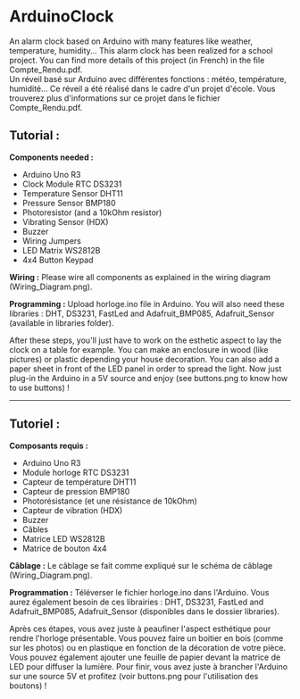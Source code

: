 # ArduinoClock

An alarm clock based on Arduino with many features like weather, temperature, humidity... This alarm clock has been realized for a school project. You can find more details of this project (in French) in the file Compte_Rendu.pdf.<br />
Un réveil basé sur Arduino avec différentes fonctions : météo, température, humidité... Ce réveil a été réalisé dans le cadre d'un projet d'école. Vous trouverez plus d'informations sur ce projet dans le fichier Compte_Rendu.pdf.

<h2>Tutorial :</h2>
   <strong>Components needed :</strong>
   
  - Arduino Uno R3
  - Clock Module RTC DS3231
  - Temperature Sensor DHT11
  - Pressure Sensor BMP180
  - Photoresistor (and a 10kOhm resistor)
  - Vibrating Sensor (HDX)
  - Buzzer
  - Wiring Jumpers
  - LED Matrix WS2812B
  - 4x4 Button Keypad
  
<strong>Wiring :</strong>
  Please wire all components as explained in the wiring diagram (Wiring_Diagram.png).
  
<strong>Programming :</strong>
  Upload horloge.ino file in Arduino. You will also need these libraries : DHT, DS3231, FastLed and Adafruit_BMP085, Adafruit_Sensor (available in libraries folder).
  
After these steps, you'll just have to work on the esthetic aspect to lay the clock on a table for example. You can make an enclosure in wood (like pictures) or plastic depending your house decoration. You can also add a paper sheet in front of the LED panel in order to spread the light. Now just plug-in the Arduino in a 5V source and enjoy (see buttons.png to know how to use buttons) !

<hr />

<h2>Tutoriel :</h2>
<strong>Composants requis :</strong>

  - Arduino Uno R3
  - Module horloge RTC DS3231
  - Capteur de température DHT11
  - Capteur de pression BMP180
  - Photorésistance (et une résistance de 10kOhm)
  - Capteur de vibration (HDX)
  - Buzzer
  - Câbles
  - Matrice LED WS2812B
  - Matrice de bouton 4x4
  
<strong>Câblage :</strong>
  Le câblage se fait comme expliqué sur le schéma de câblage (Wiring_Diagram.png).
  
<strong>Programmation :</strong>
  Téléverser le fichier horloge.ino dans l'Arduino. Vous aurez également besoin de ces librairies : DHT, DS3231, FastLed and Adafruit_BMP085, Adafruit_Sensor (disponibles dans le dossier libraries).
  
Après ces étapes, vous avez juste à peaufiner l'aspect esthétique pour rendre l'horloge présentable. Vous pouvez faire un boitier en bois (comme sur les photos) ou en plastique en fonction de la décoration de votre pièce. Vous pouvez également ajouter une feuille de papier devant la matrice de LED pour diffuser la lumière. Pour finir, vous avez juste à brancher l'Arduino sur une source 5V et profitez (voir buttons.png pour l'utilisation des boutons) !
